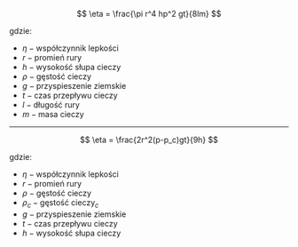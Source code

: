 $$
\eta = \frac{\pi r^4 hp^2 gt}{8lm}
$$

gdzie:
- $\eta - \text{współczynnik lepkości}$
- $r - \text{promień rury}$
- $h - \text{wysokość słupa cieczy}$
- $\rho - \text{gęstość cieczy}$
- $g - \text{przyspieszenie ziemskie}$
- $t - \text{czas przepływu cieczy}$
- $l - \text{długość rury}$
- $m - \text{masa cieczy}$

---

$$
\eta = \frac{2r^2(p-p_c)gt}{9h}
$$

gdzie:
- $\eta - \text{współczynnik lepkości}$
- $r - \text{promień rury}$
- $\rho - \text{gęstość cieczy}$
- $\rho_c - \text{gęstość cieczy}_c$
- $g - \text{przyspieszenie ziemskie}$
- $t - \text{czas przepływu cieczy}$
- $h - \text{wysokość słupa cieczy}$
